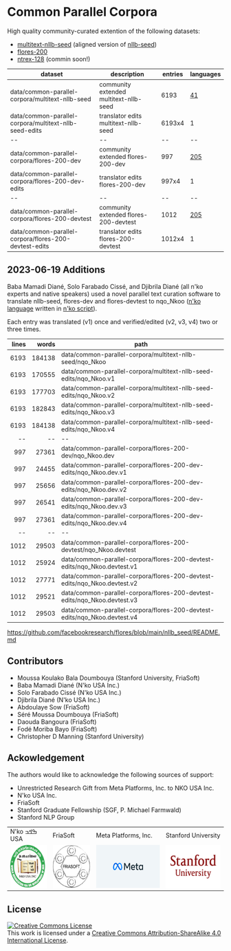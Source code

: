 # Common Parallel Corpora
High quality community-curated extention of the following datasets:
- [multitext-nllb-seed](https://github.com/common-parallel-corpora/multitext-nllb-seed) (aligned version of [nllb-seed](https://github.com/facebookresearch/flores/tree/main/nllb_seed))
- [flores-200](https://github.com/facebookresearch/flores/blob/main/flores200/README.md)  
- [ntrex-128](https://github.com/MicrosoftTranslator/NTREX) (commin soon!)

|dataset                                                |description|entries|languages|
|--|--|--|--|
|data/common-parallel-corpora/multitext-nllb-seed       |community extended multitext-nllb-seed|6193|[41](data/common-parallel-corpora/lang-list-multitext-nllb-seed.md)|
|data/common-parallel-corpora/multitext-nllb-seed-edits |translator edits multitext-nllb-seed|6193x4|1|
|--|--|--|--|
|data/common-parallel-corpora/flores-200-dev            |community extended flores-200-dev|997|[205](data/common-parallel-corpora/lang-list-flores-dev.md)|
|data/common-parallel-corpora/flores-200-dev-edits      |translator edits flores-200-dev|997x4|1|
|--|--|--|--|
|data/common-parallel-corpora/flores-200-devtest        |community extended flores-200-devtest|1012|[205](data/common-parallel-corpora/lang-list-flores-devtest.md)|
|data/common-parallel-corpora/flores-200-devtest-edits  |translator edits flores-200-devtest|1012x4|1|


## 2023-06-19 Additions
Baba Mamadi Diané, Solo Farabado Cissé, and Djibrila Diané (all n'ko experts and native speakers) used a novel parallel text curation software to translate nllb-seed, flores-dev and flores-devtest to nqo_Nkoo ([n'ko language](https://en.wikipedia.org/wiki/N%27Ko_language) written in [n'ko script](https://en.wikipedia.org/wiki/N%27Ko_script)).

Each entry was translated (v1) once and verified/edited (v2, v3, v4) two or three times.


|lines|words|path|
|--:|--:|--|
|     6193 |   184138 | data/common-parallel-corpora/multitext-nllb-seed/nqo_Nkoo|
|     6193 |   170555 | data/common-parallel-corpora/multitext-nllb-seed-edits/nqo_Nkoo.v1|
|     6193 |   177703 | data/common-parallel-corpora/multitext-nllb-seed-edits/nqo_Nkoo.v2|
|     6193 |   182843 | data/common-parallel-corpora/multitext-nllb-seed-edits/nqo_Nkoo.v3|
|     6193 |   184138 | data/common-parallel-corpora/multitext-nllb-seed-edits/nqo_Nkoo.v4|
|--|--|--|
|      997 |    27361 | data/common-parallel-corpora/flores-200-dev/nqo_Nkoo.dev|
|      997 |    24455 | data/common-parallel-corpora/flores-200-dev-edits/nqo_Nkoo.dev.v1|
|      997 |    25656 | data/common-parallel-corpora/flores-200-dev-edits/nqo_Nkoo.dev.v2|
|      997 |    26541 | data/common-parallel-corpora/flores-200-dev-edits/nqo_Nkoo.dev.v3|
|      997 |    27361 | data/common-parallel-corpora/flores-200-dev-edits/nqo_Nkoo.dev.v4|
|--|--|--|
|     1012 |    29503 | data/common-parallel-corpora/flores-200-devtest/nqo_Nkoo.devtest|
|     1012 |    25924 | data/common-parallel-corpora/flores-200-devtest-edits/nqo_Nkoo.devtest.v1|
|     1012 |    27771 | data/common-parallel-corpora/flores-200-devtest-edits/nqo_Nkoo.devtest.v2|
|     1012 |    29521 | data/common-parallel-corpora/flores-200-devtest-edits/nqo_Nkoo.devtest.v3|
|     1012 |    29503 | data/common-parallel-corpora/flores-200-devtest-edits/nqo_Nkoo.devtest.v4|



https://github.com/facebookresearch/flores/blob/main/nllb_seed/README.md


## Contributors
- Moussa Koulako Bala Doumbouya (Stanford University, FriaSoft)
- Baba Mamadi Diané (N'ko USA Inc.)
- Solo Farabado Cissé (N'ko USA Inc.)
- Djibrila Diané (N'ko USA Inc.)
- Abdoulaye Sow (FriaSoft)
- Séré Moussa Doumbouya (FriaSoft)
- Daouda Bangoura (FriaSoft)
- Fodé Moriba Bayo (FriaSoft)
- Christopher D Manning (Stanford University)

## Ackowledgement
The authors would like to acknowledge the following sources of support:
- Unrestricted Research Gift from Meta Platforms, Inc. to NKO USA Inc.
- N'ko USA Inc.
- FriaSoft
- Stanford Graduate Fellowship (SGF, P. Michael Farmwald)
- Stanford NLP Group

<table>
  <tr>
    <td>
      N'ko ߒߞߏ USA
    </td>
    <td>
      FriaSoft
    </td>
    <td>
      Meta Platforms, Inc.
    </td>
    <td>
      Stanford University
    </td>
  </tr>
  <tr>
    <td>
      <img src='img/nko.png' height='100px' />
    </td>
    <td>
      <img src='img/friasoft.png' height='100px' />
    </td>
    <td>
      <img src='img/meta.png' height='100px' />
    </td>
    <td>
      <img src='img/stanford.png' height='100px' />
    </td>
  </tr>
</table>




## License
<a rel="license" href="http://creativecommons.org/licenses/by-sa/4.0/"><img alt="Creative Commons License" style="border-width:0" src="https://i.creativecommons.org/l/by-sa/4.0/88x31.png" /></a><br />This work is licensed under a <a rel="license" href="http://creativecommons.org/licenses/by-sa/4.0/">Creative Commons Attribution-ShareAlike 4.0 International License</a>.